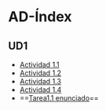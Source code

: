 # AD-Índex

## UD1
- [Actividad 1.1](https://github.com/ad-code-2425/Actividad-1.1)
- [Actividad 1.2](https://github.com/ad-code-2425/Actividad-1.2)
- [Actividad 1.3](https://github.com/ad-code-2425/Actividad-1.3)
- [Actividad 1.4](https://github.com/ad-code-2425/Actividad-1.4-Ejemplos-DOM)
- ==[Tarea1.1 enunciado](https://github.com/ad-code-2425/Tarea1.1-Enunciado)==
